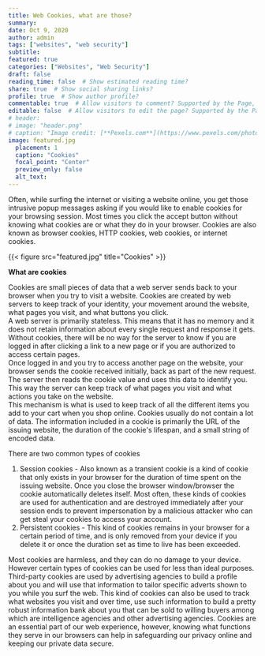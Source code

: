 ```yaml
---
title: Web Cookies, what are those?
summary:
date: Oct 9, 2020
author: admin
tags: ["websites", "web security"]
subtitle:
featured: true
categories: ["Websites", "Web Security"]
draft: false
reading_time: false  # Show estimated reading time?
share: true  # Show social sharing links?
profile: true  # Show author profile?
commentable: true  # Allow visitors to comment? Supported by the Page, Post, and Docs content types.
editable: false  # Allow visitors to edit the page? Supported by the Page, Post, and Docs content types.
# header:
# image: "header.png"
# caption: "Image credit: [**Pexels.com**](https://www.pexels.com/photo/close-up-photo-of-cookies-3095041/)"
image: featured.jpg
  placement: 1
  caption: "Cookies"
  focal_point: "Center"
  preview_only: false
  alt_text: 
---
```


Often, while surfing the internet or visiting a website online, you get those intrusive popup messages asking if you would like to enable cookies for your browsing session.                            Most times you click the accept button without knowing what cookies are or what they do in your browser.                              Cookies are also known as browser cookies, HTTP cookies, web cookies, or internet cookies.

{{< figure src="featured.jpg" title="Cookies" >}}



                                                                                                                                         
 **What are cookies**
                                      
                                      
Cookies are small pieces of data that a web server sends back to your browser when you try to visit a website. Cookies are created by web servers to keep track of your identity, your movement around the website, what pages you visit, and what buttons you click.                                         
A web server is primarily stateless. This means that it has no memory and it does not retain information about every single request and response it gets.                                        
Without cookies, there will be no way for the server to know if you are logged in after clicking a link to a new page or if you are authorized to access certain pages.                               
              Once logged in and you try to access another page on the website, your browser sends the cookie received initially, back as part of the new request.                       
              The server then reads the cookie value and uses this data to identify you. This way the server can keep track of what pages you visit and what actions you take on the website.                             
              This mechanism is what is used to keep track of all the different items you add to your cart when you shop online.                Cookies usually do not contain a lot of data. The information included in a cookie is primarily the URL of the issuing website, the duration of the cookie's lifespan, and a small string of encoded data.
                                                                                                                                                                                                                        
                               
                                       
 There are two common types of cookies
 1. Session cookies - Also known as a transient cookie is a kind of cookie that only exists in your browser for the duration of time spent on the issuing website.               Once you close the browser window/browser the cookie automatically deletes itself. 
 Most often, these kinds of cookies are used for authentication and are destroyed immediately after your session ends to prevent impersonation by a malicious attacker who can get steal your cookies to access your account.
 2. Persistent cookies - This kind of cookies remains in your browser for a certain period of time, and is only removed from your device if you delete it or once the duration set as time to live has been exceeded.
                                                                                                                   
                                  
Most cookies are harmless, and they can do no damage to your device.                                However certain types of cookies can be used for less than ideal purposes.                              Third-party cookies are used by advertising agencies to build a profile about you and will use that information to tailor specific adverts shown to you while you surf the web. 
            This kind of cookies can also be used to track what websites you visit and over time, use such information to build a pretty robust information bank about you that can be sold to willing buyers among which are intelligence agencies and other advertising agencies. 
Cookies are an essential part of our web experience, however, knowing what functions they serve in our browsers can help in safeguarding our privacy online and keeping our private data secure.
